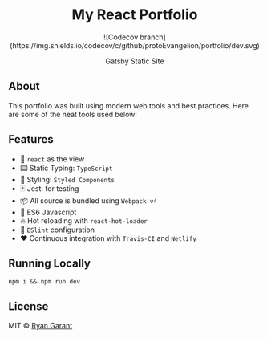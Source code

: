 <p align='center'>
  <h1 align='center'>My React Portfolio</h1>
  <p align='center'>
![Codecov branch](https://img.shields.io/codecov/c/github/protoEvangelion/portfolio/dev.svg)
</p>
  <p align='center'>Gatsby Static Site</p>
</p>

## About

This portfolio was built using modern web tools and best practices. Here are some of the neat tools used below:

## Features

- 👀 `react` as the view
- ⌨️ Static Typing: `TypeScript`
- 💅 Styling: `Styled Components`
- 🃏 Jest: for testing
- 📦 All source is bundled using `Webpack v4`
- 🚀 ES6 Javascript
- 🔥 Hot reloading with `react-hot-loader`
- 👼 `ESlint` configuration
- ❤️ Continuous integration with `Travis-CI` and `Netlify`

## Running Locally

`npm i && npm run dev`

## License

MIT © [Ryan Garant](https://github.com/protoEvangelion)
